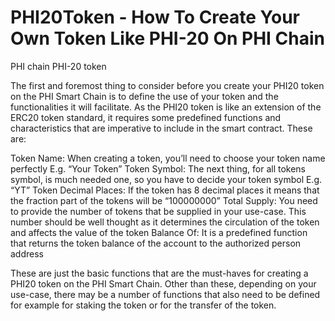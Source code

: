 # PHI20Token - How To Create Your Own Token Like PHI-20 On PHI Chain
PHI chain PHI-20 token


The first and foremost thing to consider before you create your PHI20 token on the PHI Smart Chain is to define the use of your token and the functionalities it will facilitate. As the PHI20 token is like an extension of the ERC20 token standard, it requires some predefined functions and characteristics that are imperative to include in the smart contract. These are:


Token Name: When creating a token, you’ll need to choose your token name perfectly E.g. “Your Token”
Token Symbol: The next thing, for all tokens symbol, is much needed one, so you have to decide your token symbol E.g. “YT”
Token Decimal Places: If the token has 8 decimal places it means that the fraction part of the tokens will be “100000000”
Total Supply: You need to provide the number of tokens that be supplied in your use-case. This number should be well thought as it determines the circulation of the token and affects the value of the token
Balance Of: It is a predefined function that returns the token balance of the account to the authorized person address


These are just the basic functions that are the must-haves for creating a PHI20 token on the PHI Smart Chain. Other than these, depending on your use-case, there may be a number of functions that also need to be defined for example for staking the token or for the transfer of the token. 

